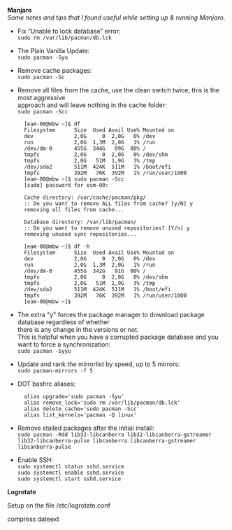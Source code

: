 **Manjaro**  
*Some notes and tips that I found useful while setting up & running Manjaro.*

- Fix “Unable to lock database” error:  
``sudo rm /var/lib/pacman/db.lck``

- The Plain Vanilla Update:  
``sudo pacman -Syu``

- Remove cache packages:  
``sudo pacman -Sc``

- Remove all files from the cache, use the clean switch twice, this is the most aggressive  
approach and will leave nothing in the cache folder:  
``sudo pacman -Scc``

        [eam-00@mbw ~]$ df
        Filesystem      Size  Used Avail Use% Mounted on
        dev             2,0G     0  2,0G   0% /dev
        run             2,0G  1,3M  2,0G   1% /run
        /dev/dm-0       455G  344G   89G  80% /
        tmpfs           2,0G     0  2,0G   0% /dev/shm
        tmpfs           2,0G   51M  1,9G   3% /tmp
        /dev/sda2       511M  424K  511M   1% /boot/efi
        tmpfs           392M   76K  392M   1% /run/user/1000
        [eam-00@mbw ~]$ sudo pacman -Scc
        [sudo] password for esm-00: 

        Cache directory: /var/cache/pacman/pkg/
        :: Do you want to remove ALL files from cache? [y/N] y
        removing all files from cache...

        Database directory: /var/lib/pacman/
        :: Do you want to remove unused repositories? [Y/n] y
        removing unused sync repositories...

        [eam-00@mbw ~]$ df -h
        Filesystem      Size  Used Avail Use% Mounted on
        dev             2,0G     0  2,0G   0% /dev
        run             2,0G  1,3M  2,0G   1% /run
        /dev/dm-0       455G  342G   91G  80% /
        tmpfs           2,0G     0  2,0G   0% /dev/shm
        tmpfs           2,0G   51M  1,9G   3% /tmp
        /dev/sda2       511M  424K  511M   1% /boot/efi
        tmpfs           392M   76K  392M   1% /run/user/1000
        [eam-00@mbw ~]$

- The extra "y" forces the package manager to download package database regardless of whether  
there is any change in the versions or not.  
This is helpful when you have a corrupted package database and you want to force a synchronization:  
``sudo pacman -Syyu``

- Update and rank the mirrorlist by speed, up to 5 mirrors:  
``sudo pacman-mirrors -f 5``

- DOT bashrc aliases:

        alias upgrade='sudo pacman -Syu'
        alias remove_lock='sudo rm /var/lib/pacman/db.lck'
        alias delete_cache='sudo pacman -Scc'
        alias list_kernels='pacman -Q linux'

- Remove stalled packages after the initial install:  
``sudo pacman -Rdd lib32-libcanberra lib32-libcanberra-gstreamer lib32-libcanberra-pulse libcanberra libcanberra-gstreamer libcanberra-pulse``  

- Enable SSH:  
``sudo systemctl status sshd.service``  
``sudo systemctl enable sshd.service``  
``sudo systemctl start sshd.service``

**Logrotate**  

Setup on the file /etc/logrotate.conf

compress
dateext
